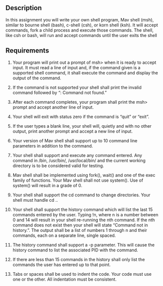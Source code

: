 ## Description
In this assignment you will write your own shell program, Mav shell (msh), similar to 
bourne shell (bash), c-shell (csh), or korn shell (ksh). It will accept commands, fork a child 
process and execute those commands. The shell, like csh or bash, will run and accept 
commands until the user exits the shell

## Requirements

1. Your program will print out a prompt of msh> when it is ready to 
accept input. It must read a line of input and, if the command given is a supported shell 
command, it shall execute the command and display the output of the command.

2. If the command is not supported your shell shall print the invalid 
command followed by “: Command not found.”

3. After each command completes, your program shall print the msh>
prompt and accept another line of input.

4. Your shell will exit with status zero if the command is “quit” or “exit”. 

5. If the user types a blank line, your shell will, quietly and with no other 
output, print another prompt and accept a new line of input.

6. Your version of Mav shell shall support up to 10 command line 
parameters in addition to the command.

8. Your shell shall support and execute any command entered. Any 
command in /bin, /usr/bin/, /usr/local/bin/ and the current working directory 
is to be considered valid for testing.

9. Mav shell shall be implemented using fork(), wait() and one of the 
exec family of functions. Your Mav shell shall not use system(). Use of system() will result in a grade of 0.

10. Your shell shall support the cd command to change directories. Your shell must handle cd ..

11. Your shell shall support the history command which will list the last 
15 commands entered by the user. Typing !n, where n is a number between 0 and 14 will 
result in your shell re-running the nth command. If the nth command does not exist then 
your shell will state “Command not in history.”. The output shall be a list of 
numbers 1 through n and their commands, each on a separate line, single spaced.

12. The history command shall support a -p parameter.  This will cause the history command to list the associated PID with the command.

13. If there are less than 15 commands in the history shall only list the commands the user has
entered up to that point.

14. Tabs or spaces shall be used to indent the code. Your code must use 
one or the other. All indentation must be consistent.
